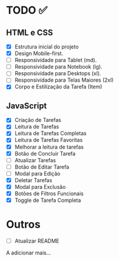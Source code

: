 # TODO ✅

## HTML e CSS

- [x] Estrutura inicial do projeto
- [x] Design Mobile-first.
- [ ] Responsividade para Tablet (md).
- [ ] Responsividade para Notebook (lg).
- [ ] Responsividade para Desktops (xl).
- [ ] Responsividade para Telas Maiores (2xl)
- [x] Corpo e Estilização da Tarefa (Item)

## JavaScript

- [x] Criação de Tarefas
- [x] Leitura de Tarefas
- [x] Leitura de Tarefas Completas
- [x] Leitura de Tarefas Favoritas
- [x] Melhorar a leitura de tarefas
- [x] Botão de Concluir Tarefa
- [ ] Atualizar Tarefas
- [ ] Botão de Editar Tarefa
- [ ] Modal para Edição
- [x] Deletar Tarefas
- [x] Modal para Exclusão
- [x] Botões de Filtros Funcionais
- [x] Toggle de Tarefa Completa

# Outros

- [ ] Atualizar README

A adicionar mais...
